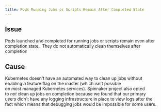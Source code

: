 ```yaml
---
title: Pods Running Jobs or Scripts Remain After Completed State
---
```


## Issue
Pods launched and completed for running jobs or scripts remain even after completion state.  They do not automatically clean themselves after completion

## Cause
Kubernetes doesn't have an automated way to clean up jobs without enabling a feature flag on the master (which isn't possible on *most* managed Kubernetes services).
Spinnaker project also opted to *not* clean up jobs on completion because we found that our primary users didn't have any logging infrastructure in place to view logs after the fact which means that debugging jobs would be impossible for some users.

